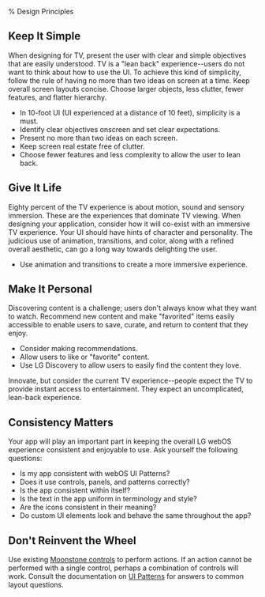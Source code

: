 ﻿% Design Principles

## Keep It Simple

When designing for TV, present the user with clear and simple objectives that
are easily understood.  TV is a "lean back" experience--users do not want to
think about how to use the UI.  To achieve this kind of simplicity, follow the
rule of having no more than two ideas on screen at a time.  Keep overall screen
layouts concise.  Choose larger objects, less clutter, fewer features, and
flatter hierarchy.

* In 10-foot UI (UI experienced at a distance of 10 feet), simplicity is a must.
* Identify clear objectives onscreen and set clear expectations.
* Present no more than two ideas on each screen.
* Keep screen real estate free of clutter.
* Choose fewer features and less complexity to allow the user to lean back.

## Give It Life

Eighty percent of the TV experience is about motion, sound and sensory
immersion.  These are the experiences that dominate TV viewing.  When designing
your application, consider how it will co-exist with an immersive TV experience.
Your UI should have hints of character and personality.  The judicious use of
animation, transitions, and color, along with a refined overall aesthetic, can
go a long way towards delighting the user.

* Use animation and transitions to create a more immersive experience.

## Make It Personal

Discovering content is a challenge; users don't always know what they want to
watch.  Recommend new content and make "favorited" items easily accessible to
enable users to save, curate, and return to content that they enjoy.

* Consider making recommendations.
* Allow users to like or "favorite" content.
* Use LG Discovery to allow users to easily find the content they love.

Innovate, but consider the current TV experience--people expect the TV to
provide instant access to entertainment.  They expect an uncomplicated,
lean-back experience.

## Consistency Matters

Your app will play an important part in keeping the overall LG webOS experience
consistent and enjoyable to use.  Ask yourself the following questions:

* Is my app consistent with webOS UI Patterns?
* Does it use controls, panels, and patterns correctly?
* Is the app consistent within itself?
* Is the text in the app uniform in terminology and style?
* Are the icons consistent in their meaning?
* Do custom UI elements look and behave the same throughout the app?

## Don't Reinvent the Wheel

Use existing [Moonstone controls](../../building-apps/layout-and-controls.html) to perform actions.  If an
action cannot be performed with a single control, perhaps a combination of
controls will work.  Consult the documentation on [UI Patterns](patterns.html)
for answers to common layout questions.
